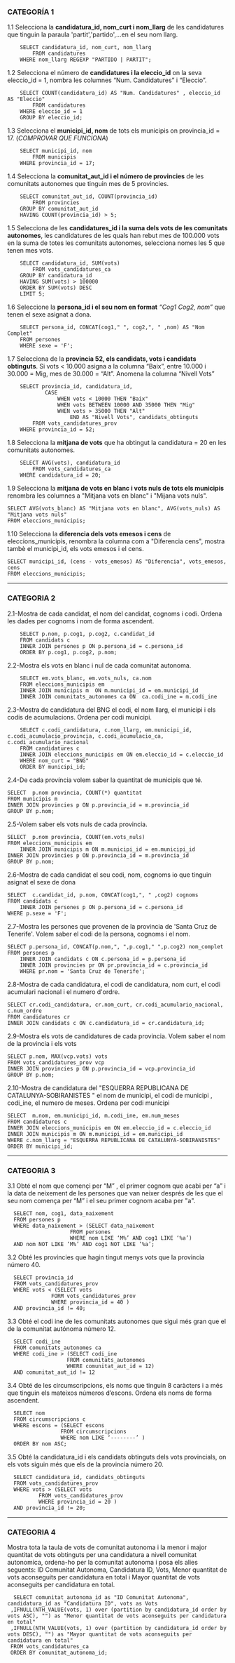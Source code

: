 ### CATEGORÍA 1


1.1
Selecciona la **candidatura_id, nom_curt i nom_llarg** de les candidatures que tinguin la paraula 'partit','partido',...en el seu nom llarg.

        SELECT candidatura_id, nom_curt, nom_llarg
            FROM candidatures
        WHERE nom_llarg REGEXP "PARTIDO | PARTIT";

1.2
Selecciona el número de **candidatures i la eleccio_id** on la seva eleccio_id = 1, nombra les columnes “Num. Candidatures” i “Eleccio”.

        SELECT COUNT(candidatura_id) AS "Num. Candidatures" , eleccio_id AS "Eleccio"
            FROM candidatures
        WHERE eleccio_id = 1
        GROUP BY eleccio_id;


1.3
Selecciona el **municipi_id, nom** de tots els municipis on provincia_id = 17.
(*COMPROVAR QUE FUNCIONA*)

        SELECT municipi_id, nom
            FROM municipis
        WHERE provincia_id = 17;

1.4
Selecciona la **comunitat_aut_id i el número de provincies** de les comunitats autonomes que tinguin mes de 5 provincies.

        SELECT comunitat_aut_id, COUNT(provincia_id)
            FROM provincies
        GROUP BY comunitat_aut_id
        HAVING COUNT(provincia_id) > 5;

1.5
Selecciona de les **candidatures_id i la suma dels vots de les comunitats autonomes**, les candidatures de les quals han rebut mes de 100.000 vots en la suma de totes les comunitats autonomes, selecciona nomes les 5 que tenen mes vots.

        SELECT candidatura_id, SUM(vots)
            FROM vots_candidatures_ca
        GROUP BY candidatura_id
        HAVING SUM(vots) > 100000
        ORDER BY SUM(vots) DESC
        LIMIT 5;

1.6
Seleccione la **persona_id i el seu nom en format** *“Cog1 Cog2, nom”* que tenen el sexe asignat a dona.


        SELECT persona_id, CONCAT(cog1," ", cog2,", " ,nom) AS "Nom Complet"
        FROM persones
        WHERE sexe = 'F';

1.7
Selecciona de la **provincia 52, els candidats, vots i candidats obtinguts**.
Si vots < 10.000 asigna a la columna “Baix”, entre 10.000 i 30.000 = Mig, mes de 30.000 = “Alt”. Anomena la columna “Nivell Vots”

        SELECT provincia_id, candidatura_id,
        		CASE
                    WHEN vots < 10000 THEN "Baix"
                    WHEN vots BETWEEN 10000 AND 35000 THEN "Mig"
                    WHEN vots > 35000 THEN "Alt"
                        END AS "Nivell Vots", candidats_obtinguts
        	FROM vots_candidatures_prov
        WHERE provincia_id = 52;

1.8
Selecciona la **mitjana de vots** que ha obtingut la candidatura = 20 en les comunitats autonomes.
      
        SELECT AVG(vots), candidatura_id
            FROM vots_candidatures_ca
        WHERE candidatura_id = 20;
1.9
Selecciona la **mitjana de vots en blanc i vots nuls de tots els municipis** renombra les columnes  a "Mitjana vots en blanc" i "Mijana vots nuls".

    SELECT AVG(vots_blanc) AS "Mitjana vots en blanc", AVG(vots_nuls) AS "Mitjana vots nuls"
    FROM eleccions_municipis;   

1.10
Selecciona la **diferencia dels vots emesos i cens** de eleccions_municipis, renombra la columna com a "Diferencia cens", mostra tambè el municipi_id, els vots emesos i el cens.

    SELECT municipi_id, (cens - vots_emesos) AS "Diferencia", vots_emesos, cens
    FROM eleccions_municipis;

---

### CATEGORIA 2

2.1-Mostra de cada candidat, el nom del candidat, cognoms i codi. Ordena les dades per cognoms i nom de forma
ascendent.

        SELECT p.nom, p.cog1, p.cog2, c.candidat_id
        FROM candidats c
        INNER JOIN persones p ON p.persona_id = c.persona_id
        ORDER BY p.cog1, p.cog2, p.nom;  

2.2-Mostra els vots en blanc i nul de cada comunitat autonoma.

        SELECT em.vots_blanc, em.vots_nuls, ca.nom
        FROM eleccions_municipis em
        INNER JOIN municipis m  ON m.municipi_id = em.municipi_id
        INNER JOIN comunitats_autonomes ca ON  ca.codi_ine = m.codi_ine

2.3-Mostra de candidatura del BNG el codi, el nom llarg, el municipi i els codis de acumulacions. Ordena per codi municipi.

        SELECT c.codi_candidatura, c.nom_llarg, em.municipi_id, c.codi_acumulacio_provincia, c.codi_acumulacio_ca, 	c.codi_acumulario_nacional
        FROM candidatures c
        INNER JOIN eleccions_municipis em ON em.eleccio_id = c.eleccio_id    
        WHERE nom_curt = "BNG"
        ORDER BY municipi_id;
2.4-De cada província volem saber la quantitat de municipis que té.

	SELECT  p.nom provincia, COUNT(*) quantitat
	FROM municipis m
	INNER JOIN provincies p ON p.provincia_id = m.provincia_id
	GROUP BY p.nom;

2.5-Volem saber els vots nuls de cada provincia.
	
	SELECT  p.nom provincia, COUNT(em.vots_nuls) 
	FROM eleccions_municipis em
    	INNER JOIN municipis m ON m.municipi_id = em.municipi_id
	INNER JOIN provincies p ON p.provincia_id = m.provincia_id
	GROUP BY p.nom;

2.6-Mostra de cada candidat el seu codi, nom, cognoms io que tinguin asignat el sexe de dona

	SELECT  c.candidat_id, p.nom, CONCAT(cog1,", " ,cog2) cognoms 
	FROM candidats c
    	INNER JOIN persones p ON p.persona_id = c.persona_id
	WHERE p.sexe = 'F';

2.7-Mostra les persones que provenen de la provincia de 'Santa Cruz de Tenerife'. Volem saber el codi de la persona, cognoms i el nom.

	SELECT p.persona_id, CONCAT(p.nom,", ",p.cog1," ",p.cog2) nom_complet							FROM persones p
        INNER JOIN candidats c ON c.persona_id = p.persona_id
        INNER JOIN provincies pr ON pr.provincia_id = c.provincia_id
        WHERE pr.nom = 'Santa Cruz de Tenerife';
	
2.8-Mostra de cada candidatura, el codi de candidatura, nom curt, el codi acumulari nacional i el numero d'ordre.
	
	SELECT cr.codi_candidatura, cr.nom_curt, cr.codi_acumulario_nacional, c.num_ordre 
	FROM candidatures cr
	INNER JOIN candidats c ON c.candidatura_id = cr.candidatura_id;

2.9-Mostra els vots de candidatures de cada provincia. Volem saber el nom de la provincia i els vots
	
	SELECT p.nom, MAX(vcp.vots) vots
	FROM vots_candidatures_prov vcp
	INNER JOIN provincies p ON p.provincia_id = vcp.provincia_id
   	GROUP BY p.nom;

2.10-Mostra de candidatura del "ESQUERRA REPUBLICANA DE CATALUNYA-SOBIRANISTES "  el nom de municipi, el codi de municipi , codi_ine, el numero de meses. Ordena per codi municipi

	SELECT  m.nom, em.municipi_id, m.codi_ine, em.num_meses
	FROM candidatures c
	INNER JOIN eleccions_municipis em ON em.eleccio_id = c.eleccio_id 
	INNER JOIN municipis m ON m.municipi_id = em.municipi_id
	WHERE c.nom_llarg = "ESQUERRA REPUBLICANA DE CATALUNYA-SOBIRANISTES"
	ORDER BY municipi_id;
---

### CATEGORIA 3

3.1 Obté el nom que començi per “M” , el primer cognom que acabi per “a” i la data de neixement de les persones que van neixer després de les que el seu nom comença per “M” i el seu primer cognom acaba per "a".

      SELECT nom, cog1, data_naixement
      FROM persones p
      WHERE data_naixement > (SELECT data_naixement
	                    FROM persones
	                    WHERE nom LIKE ‘M%’ AND cog1 LIKE ‘%a’)
      AND nom NOT LIKE ‘M%’ AND cog1 NOT LIKE ‘%a’;


3.2 Obté les provincies que hagin tingut menys vots que la provincia número 40.

      SELECT provincia_id
      FROM vots_candidatures_prov
      WHERE vots < (SELECT vots
                  FORM vots_candidatures_prov
                  WHERE provincia_id = 40 )
      AND provincia_id != 40;

3.3 Obté el codi ine de les comunitats autonomes que sigui més gran que el de la comunitat autónoma número 12.

      SELECT codi_ine
      FROM comunitats_autonomes ca
      WHERE codi_ine > (SELECT codi_ine
                       FROM comunitats_autonomes
                       WHERE comunitat_aut_id = 12)
      AND comunitat_aut_id != 12


3.4 Obté de les circumscripcions, els noms que tinguin 8 caràcters i a més que tinguin els mateixos números d’escons. Ordena els noms de forma ascendent.

      SELECT nom
      FROM circumscripcions c
      WHERE escons = (SELECT escons
                     FROM circumscripcions
                     WHERE nom LIKE ‘--------’ )
      ORDER BY nom ASC;

3.5 Obté la candidatura_id i els candidats obtinguts dels vots provincials, on els vots siguin més que els de la provincia número 20.

      SELECT candidatura_id, candidats_obtinguts
      FROM vots_candidatures_prov
      WHERE vots > (SELECT vots
              FROM vots_candidatures_prov
              WHERE provincia_id = 20 )
      AND provincia_id != 20;




---

### CATEGORIA 4

Mostra tota la taula de vots de comunitat autonoma i la menor i major quantitat de vots obtinguts per una candidatura a nivell comunitat autonomica,
ordena-ho per la comunitat autonoma i posa els alies seguents:
ID Comunitat Autonoma, Candidatura ID, Vots, Menor quantitat de vots aconseguits per candidatura en total i Mayor quantitat de vots aconseguits per candidatura en total.

      SELECT comunitat_autonoma_id as "ID Comunitat Autonoma", candidatura_id as "Candidatura ID", vots as Vots
     ,IFNULL(NTH_VALUE(vots, 1) over (partition by candidatura_id order by vots ASC), "") as "Menor quantitat de vots aconseguits per candidatura en total"
     ,IFNULL(NTH_VALUE(vots, 1) over (partition by candidatura_id order by vots DESC), "") as "Mayor quantitat de vots aconseguits per candidatura en total"
     FROM vots_candidatures_ca
     ORDER BY comunitat_autonoma_id;

